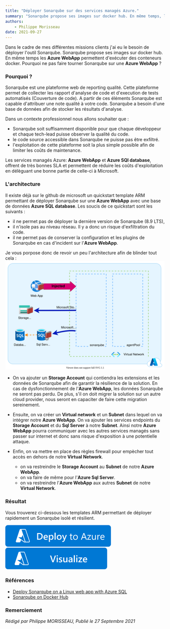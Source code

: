 ```yaml
---
title: "Déployer Sonarqube sur des services managés Azure."
summary: "Sonarqube propose ses images sur docker hub. En même temps, les Azure WebApp permettent d'exécuter des conteneurs docker. Pourquoi ne pas faire tourner Sonarqube sur une Azure WebApp ?"
authors:
    - Philippe Morisseau
date: 2021-09-27
---
```


Dans le cadre de mes différentes missions clients j'ai eu le besoin de déployer l'outil Sonarqube. Sonarqube propose ses images sur docker hub. En même temps les **Azure WebApp** permettent d'exécuter des conteneurs docker. Pourquoi ne pas faire tourner Sonarqube sur une **Azure WebApp** ?

### Pourquoi ?

Sonarqube est une plateforme web de reporting qualité. Cette plateforme permet de collecter les rapport d'analyse de code et d'execution de tests automatisés (Couverture de code).
A partir de ces éléments Sonarqube est capable d'attribuer une note qualité à votre code.
Sonarqube a besoin d'une base de données afin de stocker les résultats d'analyse.

Dans un contexte professionnel nous allons souhaiter que : 

- Sonarqube soit suffisamment disponible pour que chaque développeur et chaque tech-lead puisse observer la qualité du code.
- le code source accessible dans Sonarqube ne puisse pas être exfiltré.
- l'exploitation de cette plateforme soit la plus simple possible afin de limiter les coûts de maintenance.

Les services managés Azure: **Azure WebApp** et **Azure SQl database**, offrent de très bonnes SLA et permettent de réduire les coûts d'exploitation en délèguant une bonne partie de celle-ci à Microsoft. 

### L'architecture

Il existe déjà sur le github de microsoft un quickstart template ARM permettant de déployer Sonarqube sur une **Azure WebApp** avec une base de données **Azure SQL database**.
Les soucis de ce quickstart sont les suivants :

- il ne permet pas de déployer la dernière version de Sonarqube (8.9 LTS),
- il n'isole pas au niveau réseau. Il y a donc un risque d'exfiltration du code.
- il ne permet pas de conserver la configuration et les plugins de Sonarqube en cas d'incident sur l'**Azure WebApp**.

Je vous porpose donc de revoir un peu l'architecture afin de blinder tout cela :
![archi](../../img/sonarqube.managed.svg)

- On va ajouter un **Storage Account** qui contiendra les extensions et les données de Sonarqube afin de garantir la résilience de la solution. En cas de dysfonctionnement de l'**Azure WebApp**, les données Sonarqube ne seront pas perdu. De plus, s'il on doit migrer la solution sur un autre cloud provider, nous seront en capaciter de faire cette migration sereinement.

- Ensuite, on va créer un **Virtual network** et un **Subnet** dans lequel on va intégrer notre **Azure WebApp**. On va ajouter les services endpoints du **Storage Account** et du **Sql Server** à notre **Subnet**. Ainsi notre **Azure WebApp** pourra communiquer avec les autres services managés sans passer sur internet et donc sans risque d'exposition à une potentielle attaque.

- Enfin, on va mettre en place des règles firewall pour empècher tout accès en dehors de notre **Virtual Network**. 
  - on va restreindre le **Storage Account** au **Subnet** de notre **Azure WebApp**.
  - on va faire de même pour l'**Azure Sql Server**.
  - on va restreindre l'**Azure WebApp** aux autres **Subnet** de notre **Virtual Network**.

### Résultat

Vous trouverez ci-dessous les templates ARM permettant de déployer rapidement un Sonarqube isolé et résilient.  

[![Deploy To Azure](https://raw.githubusercontent.com/Azure/azure-quickstart-templates/master/1-CONTRIBUTION-GUIDE/images/deploytoazure.svg?sanitize=true)](https://portal.azure.com/#create/Microsoft.Template/uri/https%3A%2F%2Fraw.githubusercontent.com%2FIneaweb%2FBlog%2Fmain%2Fassets%2Farm.sonarqube%2Fazuredeploy.json)
[![Visualize](https://raw.githubusercontent.com/Azure/azure-quickstart-templates/master/1-CONTRIBUTION-GUIDE/images/visualizebutton.svg?sanitize=true)](http://armviz.io/#/?load=https%3A%2F%2Fraw.githubusercontent.com%2FIneaweb%2FBlog%2Fmain%2Fassets%2Farm.sonarqube%2Fazuredeploy.json)

### Références

- [Deploy Sonarqube on a Linux web app with Azure SQL](https://github.com/Azure/azure-quickstart-templates/tree/master/quickstarts/microsoft.web/webapp-linux-sonarqube-azuresql)
- [Sonarqube on Docker Hub](https://hub.docker.com/_/sonarqube)

### Remerciement

_Rédigé par Philippe MORISSEAU, Publié le 27 Septembre 2021_